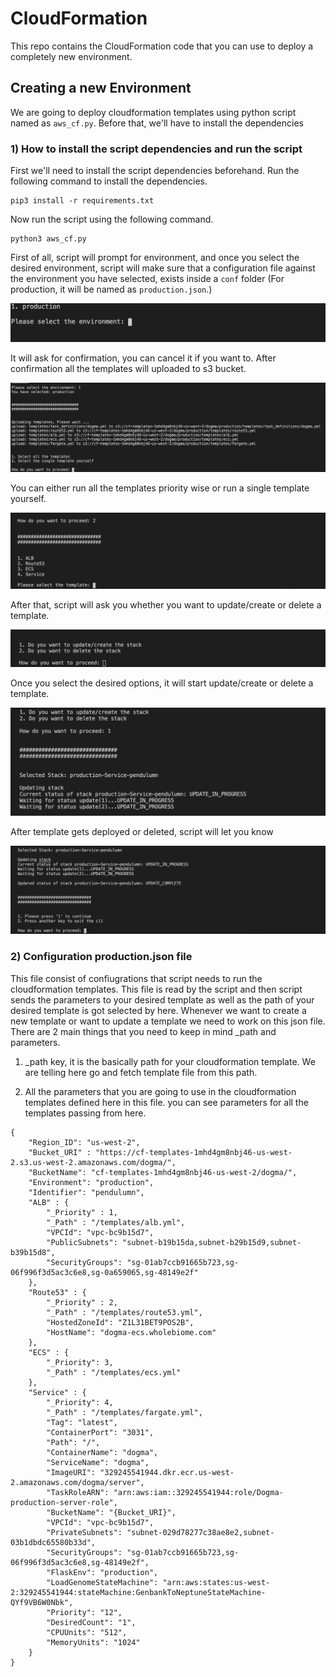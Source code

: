 # CloudFormation

This repo contains the CloudFormation code that you can use to deploy a completely new environment.

## Creating a new Environment

We are going to deploy cloudformation templates using python script named as `aws_cf.py`. Before that, we'll have to install the dependencies

### 1) How to install the script dependencies and run the script

First we'll need to install the script dependencies beforehand. Run the following command to install the dependencies.

    pip3 install -r requirements.txt

Now run the script using the following command.

    python3 aws_cf.py

First of all, script will prompt for environment, and once you select the desired environment, script will make sure that a configuration file against the environment you have selected, exists inside a `conf` folder (For production, it will be named as `production.json`.)

![](img/1.png)

It will ask for confirmation, you can cancel it if you want to. After confirmation all the templates will uploaded to s3 bucket.

![](img/2.png)

You can either run all the templates priority wise or run a single template yourself.

![](img/3.png)

After that, script will ask you whether you want to update/create or delete a template.

![](img/4.png)

Once you select the desired options, it will start update/create or delete a template.

![](img/5.png)


After template gets deployed or deleted, script will let you know

![](img/6.png)

### 2) Configuration production.json file

This file consist of confiugrations that script needs to run the cloudformation templates. This file is read by the script and then script sends the parameters to your desired template as well as the path of your desired template is got selected by here. Whenever we want to create a new template or want to update a template we need to work on this json file. There are 2 main things that you need to keep in mind _path and parameters.

1) _path key, it is the basically path for your cloudformation template. We are telling here go and fetch template file from this path.

2) All the parameters that you are going to use in the cloudformation templates defined here in this file. you can see parameters for all the  templates passing from here.

```
{
    "Region_ID": "us-west-2",
    "Bucket_URI" : "https://cf-templates-1mhd4gm8nbj46-us-west-2.s3.us-west-2.amazonaws.com/dogma/",
    "BucketName": "cf-templates-1mhd4gm8nbj46-us-west-2/dogma/",
    "Environment": "production",
    "Identifier": "pendulumn",
    "ALB" : {
        "_Priority" : 1,
        "_Path" : "/templates/alb.yml",
        "VPCId": "vpc-bc9b15d7",
        "PublicSubnets": "subnet-b19b15da,subnet-b29b15d9,subnet-b39b15d8",
        "SecurityGroups": "sg-01ab7ccb91665b723,sg-06f996f3d5ac3c6e8,sg-0a659065,sg-48149e2f"
    },
    "Route53" : {
        "_Priority" : 2,
        "_Path" : "/templates/route53.yml",
        "HostedZoneId": "Z1L31BET9POS2B",
        "HostName": "dogma-ecs.wholebiome.com"
    },
    "ECS" : {
        "_Priority": 3,
        "_Path" : "/templates/ecs.yml"
    },
    "Service" : {
        "_Priority": 4,
        "_Path" : "/templates/fargate.yml",
        "Tag": "latest",
        "ContainerPort": "3031",
        "Path": "/",
        "ContainerName": "dogma",
        "ServiceName": "dogma",
        "ImageURI": "329245541944.dkr.ecr.us-west-2.amazonaws.com/dogma/server",
        "TaskRoleARN": "arn:aws:iam::329245541944:role/Dogma-production-server-role",
        "BucketName": "{Bucket_URI}",
        "VPCId": "vpc-bc9b15d7",
        "PrivateSubnets": "subnet-029d78277c38ae8e2,subnet-03b1dbdc65580b33d",
        "SecurityGroups": "sg-01ab7ccb91665b723,sg-06f996f3d5ac3c6e8,sg-48149e2f",
        "FlaskEnv": "production",
        "LoadGenomeStateMachine": "arn:aws:states:us-west-2:329245541944:stateMachine:GenbankToNeptuneStateMachine-QYf9VB6W0Nbk",
        "Priority": "12",
        "DesiredCount": "1",
        "CPUUnits": "512",
        "MemoryUnits": "1024"
    }
}
```
